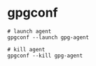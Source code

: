 # gpgconf

```shell
# launch agent
gpgconf --launch gpg-agent

# kill agent
gpgconf --kill gpg-agent
```
